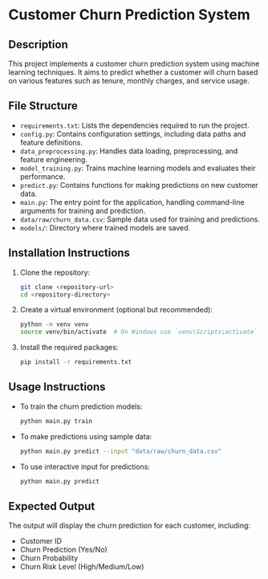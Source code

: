 # Customer Churn Prediction System

## Description
This project implements a customer churn prediction system using machine learning techniques. It aims to predict whether a customer will churn based on various features such as tenure, monthly charges, and service usage.

## File Structure
- `requirements.txt`: Lists the dependencies required to run the project.
- `config.py`: Contains configuration settings, including data paths and feature definitions.
- `data_preprocessing.py`: Handles data loading, preprocessing, and feature engineering.
- `model_training.py`: Trains machine learning models and evaluates their performance.
- `predict.py`: Contains functions for making predictions on new customer data.
- `main.py`: The entry point for the application, handling command-line arguments for training and prediction.
- `data/raw/churn_data.csv`: Sample data used for training and predictions.
- `models/`: Directory where trained models are saved.

## Installation Instructions
1. Clone the repository:
   ```bash
   git clone <repository-url>
   cd <repository-directory>
   ```
2. Create a virtual environment (optional but recommended):
   ```bash
   python -m venv venv
   source venv/bin/activate  # On Windows use `venv\Scripts\activate`
   ```
3. Install the required packages:
   ```bash
   pip install -r requirements.txt
   ```

## Usage Instructions
- To train the churn prediction models:
   ```bash
   python main.py train
   ```
- To make predictions using sample data:
   ```bash
   python main.py predict --input "data/raw/churn_data.csv"
   ```
- To use interactive input for predictions:
   ```bash
   python main.py predict
   ```

## Expected Output
The output will display the churn prediction for each customer, including:
- Customer ID
- Churn Prediction (Yes/No)
- Churn Probability
- Churn Risk Level (High/Medium/Low)




